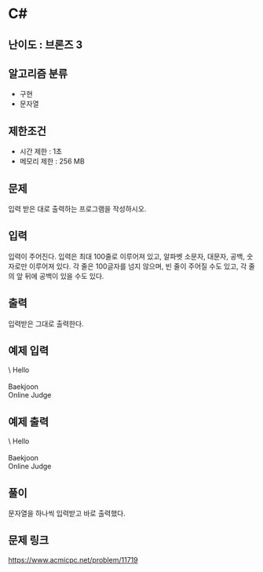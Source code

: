 # C#

## 난이도 : 브론즈 3

## 알고리즘 분류
  - 구현
  - 문자열

## 제한조건
  - 시간 제한 : 1초
  - 메모리 제한 : 256 MB

## 문제
입력 받은 대로 출력하는 프로그램을 작성하시오.<br/>

## 입력
입력이 주어진다. 입력은 최대 100줄로 이루어져 있고, 알파벳 소문자, 대문자, 공백, 숫자로만 이루어져 있다. 각 줄은 100글자를 넘지 않으며, 빈 줄이 주어질 수도 있고, 각 줄의 앞 뒤에 공백이 있을 수도 있다.<br/>

## 출력
입력받은 그대로 출력한다.<br/>

## 예제 입력
\    Hello<br/>
<br/>
Baekjoon     <br/>
   Online Judge    <br/>

## 예제 출력
\    Hello<br/>
<br/>
Baekjoon     <br/>
   Online Judge    <br/>


## 풀이
문자열을 하나씩 입력받고 바로 출력했다.<br/>

## 문제 링크
https://www.acmicpc.net/problem/11719